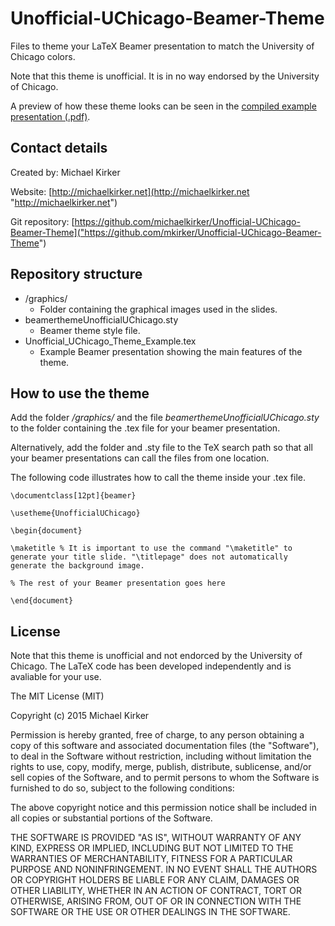 # Unofficial-UChicago-Beamer-Theme
Files to theme your LaTeX Beamer presentation to match the University of Chicago colors.

Note that this theme is unofficial. It is in no way endorsed by the University of Chicago.

A preview of how these theme looks can be seen in the [compiled example presentation (.pdf)]("https://github.com/michaelkirker/Unofficial-UChicago-Beamer-Theme/blob/master/Unofficial_UChicago_Theme_Example.pdf").


## Contact details ##

Created by: Michael Kirker

Website: [http://michaelkirker.net](http://michaelkirker.net "http://michaelkirker.net")

Git repository: [https://github.com/michaelkirker/Unofficial-UChicago-Beamer-Theme]("https://github.com/mkirker/Unofficial-UChicago-Beamer-Theme")


## Repository structure ##

* /graphics/
	* Folder containing the graphical images used in the slides.
* beamerthemeUnofficialUChicago.sty
	* Beamer theme style file.
* Unofficial\_UChicago\_Theme\_Example.tex
	* Example Beamer presentation showing the main features of the theme.




## How to use the theme ##

Add the folder */graphics/* and the file *beamerthemeUnofficialUChicago.sty* to the folder containing the .tex file for your beamer presentation.

Alternatively, add the folder and .sty file to the TeX search path so that all your beamer presentations can call the files from one location. 


The following code illustrates how to call the theme inside your .tex file.

    \documentclass[12pt]{beamer}
	
	\usetheme{UnofficialUChicago}

	\begin{document}

	\maketitle % It is important to use the command "\maketitle" to generate your title slide. "\titlepage" does not automatically generate the background image.

	% The rest of your Beamer presentation goes here

	\end{document}



## License

Note that this theme is unofficial and not endorced by the University of Chicago. The LaTeX code has been developed independently and is avaliable for your use.

The MIT License (MIT)

Copyright (c) 2015 Michael Kirker

Permission is hereby granted, free of charge, to any person obtaining a copy
of this software and associated documentation files (the "Software"), to deal
in the Software without restriction, including without limitation the rights
to use, copy, modify, merge, publish, distribute, sublicense, and/or sell
copies of the Software, and to permit persons to whom the Software is
furnished to do so, subject to the following conditions:

The above copyright notice and this permission notice shall be included in all
copies or substantial portions of the Software.

THE SOFTWARE IS PROVIDED "AS IS", WITHOUT WARRANTY OF ANY KIND, EXPRESS OR
IMPLIED, INCLUDING BUT NOT LIMITED TO THE WARRANTIES OF MERCHANTABILITY,
FITNESS FOR A PARTICULAR PURPOSE AND NONINFRINGEMENT. IN NO EVENT SHALL THE
AUTHORS OR COPYRIGHT HOLDERS BE LIABLE FOR ANY CLAIM, DAMAGES OR OTHER
LIABILITY, WHETHER IN AN ACTION OF CONTRACT, TORT OR OTHERWISE, ARISING FROM,
OUT OF OR IN CONNECTION WITH THE SOFTWARE OR THE USE OR OTHER DEALINGS IN THE
SOFTWARE.